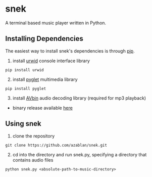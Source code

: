 # snek
A terminal based music player written in Python.

## Installing Dependencies
The easiest way to install snek's dependencies is through [pip](https://pypi.python.org/pypi/pip).
1. install [urwid](http://urwid.org/) console interface library
```
pip install urwid
```

2. install [pyglet](www.pyglet.org/) multimedia library
```
pip install pyglet
```

3. install [AVbin](avbin.github.io/) audio decoding library (required for mp3 playback)

  * binary release available [here](http://avbin.github.io/AVbin/Download.html)

## Using snek
1. clone the repository
```
git clone https://github.com/azablan/snek.git
```
2. cd into the directory and run snek.py, specifying a directory that contains audio files
```
python snek.py <absolute-path-to-music-directory>
```
